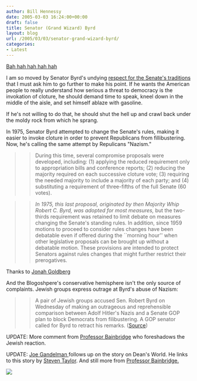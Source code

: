 ```yaml
---
author: Bill Hennessy
date: 2005-03-03 16:24:00+00:00
draft: false
title: Senator (Grand Wizard) Byrd
layout: blog
url: /2005/03/03/senator-grand-wizard-byrd/
categories:
- Latest
---
```


[Bah hah hah hah hah](https://www.anklebitingpundits.com/index.php?name=Content_old&pa=showpage&pid=52)




I am so moved by Senator Byrd's undying [respect for the Senate's traditions ](https://www.house.gov/rules/jcoc2p.htm)that I must ask him to go further to make his point. If he wants the American people to really understand how serious a threat to democracy is the invokation of cloture, he should demand time to speak, kneel down in the middle of the aisle, and set himself ablaze with gasoline.




If he's not willing to do that, he should shut the hell up and crawl back under the moldy rock from which he sprang. 




In 1975, Senator Byrd attempted to change the Senate's rules, making it easier to invoke cloture in order to prevent Republicans from fillibustering. Now, he's calling the same attempt by Repulicans "Nazism."




> 

> 
> > 

>> 
>> During this time, several compromise proposals were developed, including: (1) applying the reduced requirement only to appropriation bills and conference reports; (2) reducing the majority required on each successive cloture vote; (3) requiring the needed majority to include a majority of each party; and (4) substituting a requirement of three-fifths of the full Senate (60 votes).

>> 
>> _In 1975, this last proposal, originated by then Majority Whip Robert C. Byrd, was adopted for most measures,_ but the two-thirds requirement was retained to limit debate on measures changing the Senate's standing rules. In addition, since 1959 motions to proceed to consider rules changes have been debatable even if offered during the ``morning hour'' when other legislative proposals can be brought up without a debatable motion. These provisions are intended to protect Senators against rules changes that might further restrict their prerogatives. 
>> 
>> 
> 
> 




Thanks to [Jonah Goldberg](https://www.nationalreview.com/thecorner/05_02_27_corner-archive.asp#057441)




And the Blogoshpere's conservative hemisphere isn't the only source of complaints. Jewish groups express outrage at Byrd's abuse of Nazism:




> 

> 
> > 

>> 
>> A pair of Jewish groups accused Sen. Robert Byrd on Wednesday of making an outrageous and reprehensible comparison between Adolf Hitler's Nazis and a Senate GOP plan to block Democrats from filibustering. A GOP senator called for Byrd to retract his remarks. ([Source](https://apnews.myway.com/article/20050303/D88J6OG00.html))
>> 
>> 
> 
> 




UPDATE: More comment from [Professor Bainbridge](https://www.professorbainbridge.com/2005/03/robert_byrd.html) who foreshadows the Jewish reaction. 




UPDATE: [ Joe Gandelman ](https://www.deanesmay.com/posts/1110065383.shtml)follows up on the story on Dean's World. He links to this story by [Steven Taylor](https://www.poliblogger.com/index.php?p=6385). And still more from [Professor Bainbridge.](https://www.professorbainbridge.com/2005/03/robert_byrd_1.html)

![](https://blog.billhennessy.com/aggbug.aspx?PostID=1287)

